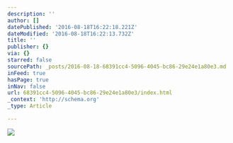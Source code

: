 ```yaml
---
description: ''
author: []
datePublished: '2016-08-18T16:22:18.221Z'
dateModified: '2016-08-18T16:22:13.732Z'
title: ''
publisher: {}
via: {}
starred: false
sourcePath: _posts/2016-08-18-68391cc4-5096-4045-bc86-29e24e1a80e3.md
inFeed: true
hasPage: true
inNav: false
url: 68391cc4-5096-4045-bc86-29e24e1a80e3/index.html
_context: 'http://schema.org'
_type: Article

---
```

![](https://the-grid-user-content.s3-us-west-2.amazonaws.com/590e06b3-77bd-49fe-81c6-492fa2412838.png)